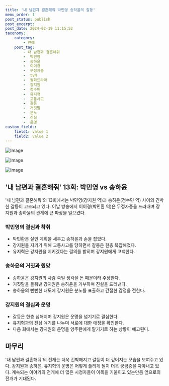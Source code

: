 ```yaml
---
title: '내 남편과 결혼해줘 박민영 송하윤의 갈등'
menu_order: 1
post_status: publish
post_excerpt: 
post_date: 2024-02-19 11:15:52
taxonomy:
    category:
        - 연예
    post_tag:
        - 내 남편과 결혼해줘
        -  박민영
        -  송하윤
        -  이이경
        -  무정자증
        -  tvN
        -  월화드라마
        -  강지원
        -  정수민
        -  유지혁
        -  교통사고
        -  갈등
        -  거짓말
        -  분노
        -  진실
        -  운명
custom_fields:
    field1: value 1
    field2: value 2
---
```


![Image](https://mimgnews.pstatic.net/image/311/2024/02/13/0001690854_001_20240213071101307.jpg?type=w540)

![Image](https://ssl.pstatic.net/mimgnews/image/311/2024/02/13/0001690854_002_20240213071101356.jpg?type=w540)

![Image](https://mimgnews.pstatic.net/image/311/2024/02/13/0001690854_003_20240213071101397.jpg?type=w540)

## '내 남편과 결혼해줘' 13회: 박민영 vs 송하윤
'내 남편과 결혼해줘'의 13회에서는 박민영(강지원 역)과 송하윤(정수민 역) 사이의 긴박한 갈등이 고조되고 있다. 이날 방송에서 이이경(박민환 역)은 무정자증을 드러내며 강지원과 송하윤의 관계에 큰 파장을 일으켰다.
### 박민영의 결심과 착취
- 박민환은 살인 계획을 세우고 송하윤과 손을 잡았다.
- 강지원을 지키기 위해 교통사고를 당하면서 갈등은 한층 복잡해졌다.
- 유지혁은 강지원을 지키겠다는 결의를 밝히며 강지원에게 고백한다.
### 송하윤의 거짓과 원망
- 송하윤은 강지원의 사람 죽일 생각을 돈 때문이라 주장한다.
- 거짓말을 들춰낸 강지원은 송하윤을 거부하며 진실을 드러낸다.
- 송하윤의 뻔뻔한 태도에 강지원은 분노를 표출하고 간절한 감정을 전한다.
### 강지원의 결심과 운명
- 갈등은 한층 심해지며 강지원은 운명을 넘기기로 결심한다.
- 유지혁과의 진심 얘기를 나누며 서로에 대한 애정을 확인한다.
- 다음 회에서는 강지원의 운명을 양주란에게 맡기기로 하는 상황이 예고된다.
## 마무리
'내 남편과 결혼해줘'의 전개는 더욱 긴박해지고 갈등이 더 깊어지는 모습을 보여주고 있다. 강지원과 송하윤, 유지혁의 운명은 어떻게 풀리게 될지 더욱 궁금증을 자아내고 있다. 계속되는 이야기의 전개에 더 많은 시청자들이 이목을 기울이고 있는만큼 앞으로의 전개가 기대된다.
